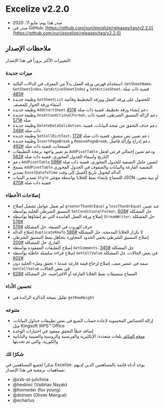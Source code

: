 # Excelize v2.2.0

* صدر هذا يوم: مايو 11، 2020
* صدر في GitHub: [https://github.com/xuri/excelize/releases/tag/v2.2.0](https://github.com/xuri/excelize/releases/tag/v2.2.0)

## ملاحظات الإصدار

التغييرات الأكثر بروزاً في هذا الإصدار:

### ميزات جديدة

* استخدام فهرس ورقة العمل بدلاً من المعرف في الدالات التالية: `GetSheetName`، `GetSheetIndex`، `GetActiveSheetIndex` و `SetActiveSheet`، قضية ذات صلة [#485](https://github.com/xuri/excelize/issues/485)
* وظيفة جديدة `GetSheetList` للحصول على ورقة العمل وورقة التخطيط وقائمة أسماء ورقة الحوار للمصنف
* وظيفة جديدة `AddChartSheet` دعم إنشاء ورقة تخطيط، قضية ذات صلة [#451](https://github.com/xuri/excelize/issues/451)
* وظيفة جديدة `UnsetConditionalFormat`، دعم لإزالة التنسيق الشرطي، قضية ذات صلة [#571](https://github.com/xuri/excelize/issues/571)
* وظيفة جديدة `DeleteDataValidation`، دعم حذف التحقق من صحة البيانات، قضية ذات صلة [#348](https://github.com/xuri/excelize/issues/348)
* وظيفة جديدة `SetCellRichText`، دعم تعيين نص منسق، قضية ذات صلة [#172](https://github.com/xuri/excelize/issues/172)
* وظيفة جديدة  `InsertPageBreak` و `RemovePageBreak`، دعم إدراج وإزالة فاصل الصفحات، قضية ذات صلة [#492](https://github.com/xuri/excelize/issues/492)
* تم تغيير واجهة برمجة التطبيقات `AddPivotTable` ودعم تعيين إجمالي فرعي لحقل التاريخ وأسماء الجدول المحوري، قضية ذات صلة [#582](https://github.com/xuri/excelize/issues/582)
* دعم `AddPivotTable` لتعيين عامل التصفية للجدول المحوري، قضية ذات صلة [#598](https://github.com/xuri/excelize/issues/598)
* يسمح `AddPivotTable` التصفية الفارغة والبيانات والصفوف في الجدول المحوري
* تصدير `ExcelDateToTime` الدالة لتحويل تاريخ إكسيل إلى وقت
* تصدير البنيات `Style` للسماح بإنشاء نمط للخلايا بواسطة مؤشر JSON أو بنية معين، قضية ذات صلة [#470](https://github.com/xuri/excelize/issues/470)

### إصلاحات الأخطاء

* لم تعمل عوامل تشغيل إصلاح `greaterThanOrEqual` و `lessThanOrEqual` عند تعيين التنسيق الشرطي للخلية بواسطة `SetConditionalFormat`، حل المشكلة [#608](https://github.com/xuri/excelize/issues/608)
* إصلاح ورقة العمل الفاسدة التي تم إنشاؤها بواسطة `StreamWriter`، حل المشكلة [#576](https://github.com/xuri/excelize/issues/576)
* حرف الهروب في الصيغة، حل المشكلة [#578](https://github.com/xuri/excelize/issues/578)
* إصلاح الدالة `DuplicateRowTo` لا تكرار الخلايا المدمجة، حل المشكلة [#586](https://github.com/xuri/excelize/issues/586)
* إصلاح التنسيق الشرطي يخفي الحدود المجاورة بتجاهل نمط التنسيق الشرطي الفارغ، حل المشكلة [#200](https://github.com/xuri/excelize/issues/200)
* إصلاح التعليقات المفقودة بواسطة `GetComments`، حل المشكلة [#345](https://github.com/xuri/excelize/issues/345)
* إصلاح قراءة سلسلة خاطئة بواسطة `GetCellValue` في بعض الحالات، حل المشكلة [#602](https://github.com/xuri/excelize/issues/602)
* تحقق وملء الخلية دون `r` سمة في عنصر صف، إصلاح إرجاع قيمة فارغة عندما `GetCellValue` في بعض الحالات
* السماح بتنسيقات نمط الخلايا الفارغة أو الافتراضية، حل المشكلة [#628](https://github.com/xuri/excelize/issues/628)

### تحسين الأداء

* تقليل نسخة الذاكرة الزائدة في `getRowHeight`

### متنوعه

* إزالة الخصائص المحسوبة لإعادة حساب الصيغ في بعض تطبيقات جداول البيانات، مثل Kingsoft WPS&trade; Office
* إضافة خطأ التحقق مفقود في اختبارات الوحدة
* [موقع الوثائق](https://xuri.me/excelize) بلغات متعددة: الإنكليزية والفرنسية والروسية والصينية واليابانية والكورية، والتي تم تحديثها

### شكرًا لك

شكرا لجميع المساهمين في Excelize. يوجد أدناه قائمة بالمساهمين الذين لديهم مساهمات برمجية في هذا الإصدار:

* @xxb-at-julichina
* @hexbioc (Vaibhav Nayak)
* @foxmeder (fox young)
* @dolmen (Olivier Mengué)
* @echarlus
